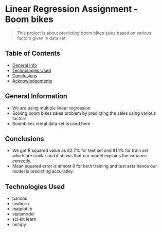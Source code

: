 # Linear Regression Assignment - Boom bikes
> This project is about predicting boom bikes sales based on various factors given in data set.


## Table of Contents
* [General Info](#general-information)
* [Technologies Used](#technologies-used)
* [Conclusions](#conclusions)
* [Acknowledgements](#acknowledgements)

<!-- You can include any other section that is pertinent to your problem -->

## General Information

- We are using multiple linear regression
- Solving boom bikes sales problem by predicting the sales using various factors
- Boombikes rental data set is used here

<!-- You don't have to answer all the questions - just the ones relevant to your project. -->

## Conclusions
- We got R squared value as 82.7% for test set and 81.1% for train set which are similar and it shows that our model explains the variance correctly.
- Mean squared error is almost 0 for both training and test sets hence our model is predicting accuratley.

<!-- You don't have to answer all the questions - just the ones relevant to your project. -->


## Technologies Used
- pandas
- seaborn
- matplotlib
- statsmodel
- sci-kit learn
- numpy

<!-- As the libraries versions keep on changing, it is recommended to mention the version of library used in this project -->
